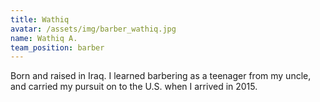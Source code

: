 ```yaml
---
title: Wathiq
avatar: /assets/img/barber_wathiq.jpg
name: Wathiq A.
team_position: barber
---
```

Born and raised in Iraq.  I learned barbering as a teenager from my uncle, and carried my pursuit on to the U.S. when I arrived in 2015.
